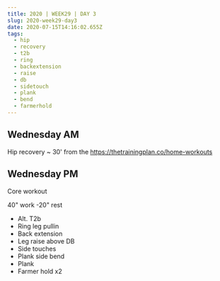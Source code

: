 ```yaml
---
title: 2020 | WEEK29 | DAY 3
slug: 2020-week29-day3
date: 2020-07-15T14:16:02.655Z
tags:
  - hip
  - recovery
  - t2b
  - ring
  - backextension
  - raise
  - db
  - sidetouch
  - plank
  - bend
  - farmerhold
---
```

## Wednesday AM

Hip recovery ~ 30' from the <https://thetrainingplan.co/home-workouts>

## Wednesday PM

Core workout

40" work -20" rest

* Alt. T2b
* Ring leg pullin
* Back extension
* Leg raise above DB
* Side touches
* Plank side bend
* Plank
* Farmer hold x2